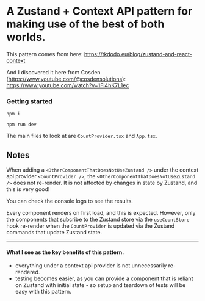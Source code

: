 # A Zustand + Context API pattern for making use of the best of both worlds.

This pattern comes from here: https://tkdodo.eu/blog/zustand-and-react-context

And I discovered it here from Cosden (https://www.youtube.com/@cosdensolutions): https://www.youtube.com/watch?v=1Fi4hK7L1ec

### Getting started

`npm i`

`npm run dev`

The main files to look at are `CountProvider.tsx` and `App.tsx`.

## Notes

When adding a `<OtherComponentThatDoesNotUseZustand />` under the context api provider `<CountProvider />`, the `<OtherComponentThatDoesNotUseZustand />` does not re-render.
It is not affected by changes in state by Zustand, and this is very good!

You can check the console logs to see the results.

Every component renders on first load, and this is expected. However, only the components that subcribe to the Zustand store via the `useCountStore` hook re-render when the `CountProvider` is updated via the Zustand commands that update Zustand state.

---

#### What I see as the key benefits of this pattern.

- everything under a context api provider is not unnecessarily re-rendered.
- testing becomes easier, as you can provide a component that is reliant on Zustand with initial state - so setup and teardown of tests will be easy with this pattern.
